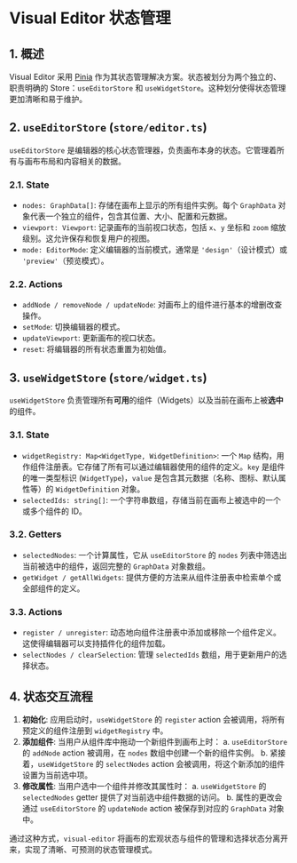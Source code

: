 # Visual Editor 状态管理

## 1. 概述

Visual Editor 采用 [Pinia](https://pinia.vuejs.org/) 作为其状态管理解决方案。状态被划分为两个独立的、职责明确的 Store：`useEditorStore` 和 `useWidgetStore`。这种划分使得状态管理更加清晰和易于维护。

## 2. `useEditorStore` (`store/editor.ts`)

`useEditorStore` 是编辑器的核心状态管理器，负责画布本身的状态。它管理着所有与画布布局和内容相关的数据。

### 2.1. State

- `nodes: GraphData[]`: 存储在画布上显示的所有组件实例。每个 `GraphData` 对象代表一个独立的组件，包含其位置、大小、配置和元数据。
- `viewport: Viewport`: 记录画布的当前视口状态，包括 `x`、`y` 坐标和 `zoom` 缩放级别。这允许保存和恢复用户的视图。
- `mode: EditorMode`: 定义编辑器的当前模式，通常是 `'design'`（设计模式）或 `'preview'`（预览模式）。

### 2.2. Actions

- `addNode / removeNode / updateNode`: 对画布上的组件进行基本的增删改查操作。
- `setMode`: 切换编辑器的模式。
- `updateViewport`: 更新画布的视口状态。
- `reset`: 将编辑器的所有状态重置为初始值。

## 3. `useWidgetStore` (`store/widget.ts`)

`useWidgetStore` 负责管理所有**可用**的组件（Widgets）以及当前在画布上被**选中**的组件。

### 3.1. State

- `widgetRegistry: Map<WidgetType, WidgetDefinition>`: 一个 `Map` 结构，用作组件注册表。它存储了所有可以通过编辑器使用的组件的定义。`key` 是组件的唯一类型标识 (`WidgetType`)，`value` 是包含其元数据（名称、图标、默认属性等）的 `WidgetDefinition` 对象。
- `selectedIds: string[]`: 一个字符串数组，存储当前在画布上被选中的一个或多个组件的 ID。

### 3.2. Getters

- `selectedNodes`: 一个计算属性，它从 `useEditorStore` 的 `nodes` 列表中筛选出当前被选中的组件，返回完整的 `GraphData` 对象数组。
- `getWidget / getAllWidgets`: 提供方便的方法来从组件注册表中检索单个或全部组件的定义。

### 3.3. Actions

- `register / unregister`: 动态地向组件注册表中添加或移除一个组件定义。这使得编辑器可以支持插件化的组件加载。
- `selectNodes / clearSelection`: 管理 `selectedIds` 数组，用于更新用户的选择状态。

## 4. 状态交互流程

1.  **初始化**: 应用启动时，`useWidgetStore` 的 `register` action 会被调用，将所有预定义的组件注册到 `widgetRegistry` 中。
2.  **添加组件**: 当用户从组件库中拖动一个新组件到画布上时：
    a.  `useEditorStore` 的 `addNode` action 被调用，在 `nodes` 数组中创建一个新的组件实例。
    b.  紧接着，`useWidgetStore` 的 `selectNodes` action 会被调用，将这个新添加的组件设置为当前选中项。
3.  **修改属性**: 当用户选中一个组件并修改其属性时：
    a.  `useWidgetStore` 的 `selectedNodes` getter 提供了对当前选中组件数据的访问。
    b.  属性的更改会通过 `useEditorStore` 的 `updateNode` action 被保存到对应的 `GraphData` 对象中。

通过这种方式，`visual-editor` 将画布的宏观状态与组件的管理和选择状态分离开来，实现了清晰、可预测的状态管理模式。